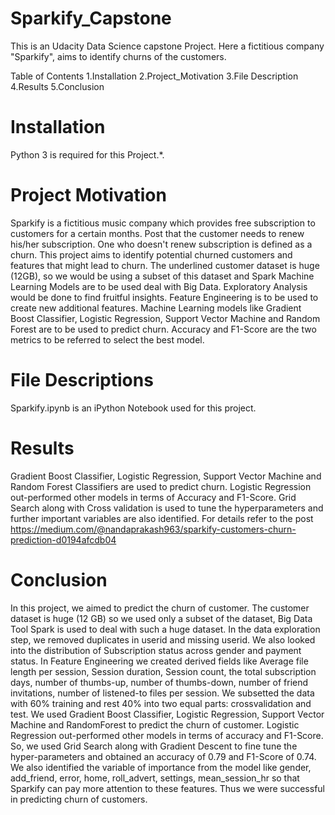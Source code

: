 # Sparkify_Capstone

This is an Udacity Data Science capstone Project. Here a fictitious company "Sparkify", aims to identify churns of the customers.

Table of Contents
1.Installation
2.Project_Motivation
3.File Description
4.Results
5.Conclusion

# Installation 

Python 3 is required for this Project.*.

# Project Motivation

Sparkify is a fictitious music company which provides free subscription to customers for a certain months. Post that the customer needs to renew his/her subscription. One who doesn't renew subscription is defined as a churn. This project aims to identify potential churned customers and features that might lead to churn. The underlined customer dataset is huge (12GB), so we would be using a subset of this dataset and Spark Machine Learning Models are to be used deal with Big Data. Exploratory Analysis would be done to find fruitful insights. Feature Engineering is to be used to create new additional features. Machine Learning models like Gradient Boost Classifier, Logistic Regression, Support Vector Machine and Random Forest are to be used to predict churn. Accuracy and F1-Score are the two metrics to be referred to select the best model.

# File Descriptions 

Sparkify.ipynb is an iPython Notebook used for this project.

# Results

Gradient Boost Classifier, Logistic Regression, Support Vector Machine and Random Forest Classifiers are used to predict churn. Logistic Regression out-performed other models in terms of Accuracy and F1-Score. Grid Search along with Cross validation is used to tune the hyperparameters and further important variables are also identified. For details refer to the post https://medium.com/@nandaprakash963/sparkify-customers-churn-prediction-d0194afcdb04

# Conclusion

In this project, we aimed to predict the churn of customer. The customer dataset is huge (12 GB) so we used only a subset of the dataset, Big Data Tool Spark is used to deal with such a huge dataset. In the data exploration step, we removed duplicates in userid and missing userid. We also looked into the distribution of Subscription status across gender and payment status. In Feature Engineering we created derived fields like Average file length per session, Session duration, Session count, the total subscription days, number of thumbs-up, number of thumbs-down, number of friend invitations, number of listened-to files per session. We subsetted the data with 60% training and rest 40% into two equal parts: crossvalidation and test. We used Gradient Boost Classifier, Logistic Regression, Support Vector Machine and RandomForest to predict the churn of customer. Logistic Regression out-performed other models in terms of accuracy and F1-Score. So, we used Grid Search along with Gradient Descent to fine tune the hyper-parameters and obtained an accuracy of 0.79 and F1-Score of 0.74. We also identified the variable of importance from the model like gender, add_friend, error, home, roll_advert, settings, mean_session_hr so that Sparkify can pay more attention to these features. Thus we were successful in predicting churn of customers.
